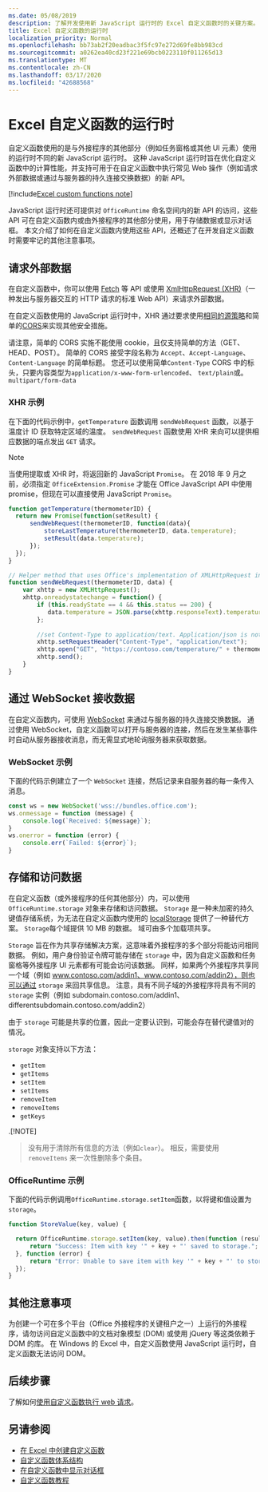 ```yaml
---
ms.date: 05/08/2019
description: 了解开发使用新 JavaScript 运行时的 Excel 自定义函数时的关键方案。
title: Excel 自定义函数的运行时
localization_priority: Normal
ms.openlocfilehash: bb73ab2f20eadbac3f5fc97e272d69fe8bb983cd
ms.sourcegitcommit: a0262ea40cd23f221e69bcb0223110f011265d13
ms.translationtype: MT
ms.contentlocale: zh-CN
ms.lasthandoff: 03/17/2020
ms.locfileid: "42688568"
---
```

# <a name="runtime-for-excel-custom-functions"></a>Excel 自定义函数的运行时

自定义函数使用的是与外接程序的其他部分（例如任务窗格或其他 UI 元素）使用的运行时不同的新 JavaScript 运行时。 这种 JavaScript 运行时旨在优化自定义函数中的计算性能，并支持可用于在自定义函数中执行常见 Web 操作（例如请求外部数据或通过与服务器的持久连接交换数据）的新 API。

[!include[Excel custom functions note](../includes/excel-custom-functions-note.md)]

JavaScript 运行时还可提供对 `OfficeRuntime` 命名空间内的新 API 的访问，这些 API 可在自定义函数内或由外接程序的其他部分使用，用于存储数据或显示对话框。 本文介绍了如何在自定义函数内使用这些 API，还概述了在开发自定义函数时需要牢记的其他注意事项。

## <a name="requesting-external-data"></a>请求外部数据

在自定义函数中，你可以使用 [Fetch](https://developer.mozilla.org/en-US/docs/Web/API/Fetch_API) 等 API 或使用 [XmlHttpRequest (XHR)](https://developer.mozilla.org/en-US/docs/Web/API/XMLHttpRequest)（一种发出与服务器交互的 HTTP 请求的标准 Web API）来请求外部数据。

在自定义函数使用的 JavaScript 运行时中，XHR 通过要求使用[相同的源策略](https://developer.mozilla.org/en-US/docs/Web/Security/Same-origin_policy)和简单的[CORS](https://www.w3.org/TR/cors/)来实现其他安全措施。

请注意，简单的 CORS 实施不能使用 cookie，且仅支持简单的方法（GET、HEAD、POST）。 简单的 CORS 接受字段名称为 `Accept`、`Accept-Language`、`Content-Language` 的简单标题。 您还可以使用简单`Content-Type` CORS 中的标头，只要内容类型为`application/x-www-form-urlencoded`、 `text/plain`或。 `multipart/form-data`

### <a name="xhr-example"></a>XHR 示例

在下面的代码示例中，`getTemperature` 函数调用 `sendWebRequest` 函数，以基于温度计 ID 获取特定区域的温度。 `sendWebRequest` 函数使用 XHR 来向可以提供相应数据的端点发出 `GET` 请求。

> [!NOTE] 
> 当使用提取或 XHR 时，将返回新的 JavaScript `Promise`。 在 2018 年 9 月之前，必须指定 `OfficeExtension.Promise` 才能在 Office JavaScript API 中使用 promise，但现在可以直接使用 JavaScript `Promise`。

```js
function getTemperature(thermometerID) {
  return new Promise(function(setResult) {
      sendWebRequest(thermometerID, function(data){ 
          storeLastTemperature(thermometerID, data.temperature);
          setResult(data.temperature);
      });
  });
}

// Helper method that uses Office's implementation of XMLHttpRequest in the JavaScript runtime for custom functions  
function sendWebRequest(thermometerID, data) {
    var xhttp = new XMLHttpRequest();
    xhttp.onreadystatechange = function() {
        if (this.readyState == 4 && this.status == 200) {
           data.temperature = JSON.parse(xhttp.responseText).temperature
        };
        
        //set Content-Type to application/text. Application/json is not currently supported with Simple CORS
        xhttp.setRequestHeader("Content-Type", "application/text");
        xhttp.open("GET", "https://contoso.com/temperature/" + thermometerID), true)
        xhttp.send();  
    }
}
```

## <a name="receiving-data-via-websockets"></a>通过 WebSocket 接收数据

在自定义函数内，可使用 [WebSocket](https://developer.mozilla.org/en-US/docs/Web/API/WebSockets_API) 来通过与服务器的持久连接交换数据。 通过使用 WebSocket，自定义函数可以打开与服务器的连接，然后在发生某些事件时自动从服务器接收消息，而无需显式地轮询服务器来获取数据。

### <a name="websockets-example"></a>WebSocket 示例

下面的代码示例建立了一个 `WebSocket` 连接，然后记录来自服务器的每一条传入消息。

```js
const ws = new WebSocket('wss://bundles.office.com');
ws.onmessage = function (message) {
    console.log(`Received: ${message}`);
}
ws.onerror = function (error) {
    console.err(`Failed: ${error}`);
}
```

## <a name="storing-and-accessing-data"></a>存储和访问数据

在自定义函数（或外接程序的任何其他部分）内，可以使用 `OfficeRuntime.storage` 对象来存储和访问数据。 `Storage` 是一种未加密的持久键值存储系统，为无法在自定义函数内使用的 [localStorage](https://developer.mozilla.org/en-US/docs/Web/API/Window/localStorage) 提供了一种替代方案。 `Storage`每个域提供 10 MB 的数据。 域可由多个加载项共享。

`Storage` 旨在作为共享存储解决方案，这意味着外接程序的多个部分将能访问相同数据。 例如，用户身份验证令牌可能存储在 `storage` 中，因为自定义函数和任务窗格等外接程序 UI 元素都有可能会访问该数据。 同样，如果两个外接程序共享同一个域（例如 www.contoso.com/addin1、www.contoso.com/addin2），则也可以通过 `storage` 来回共享信息。 注意，具有不同子域的外接程序将具有不同的 `storage` 实例（例如 subdomain.contoso.com/addin1、differentsubdomain.contoso.com/addin2）

由于 `storage` 可能是共享的位置，因此一定要认识到，可能会存在替代键值对的情况。

`storage` 对象支持以下方法：

 - `getItem`
 - `getItems`
 - `setItem`
 - `setItems`
 - `removeItem`
 - `removeItems`
 - `getKeys`

.[!NOTE]
> 没有用于清除所有信息的方法（例如`clear`）。 相反，需要使用 `removeItems` 来一次性删除多个条目。

### <a name="officeruntimestorage-example"></a>OfficeRuntime 示例

下面的代码示例调用`OfficeRuntime.storage.setItem`函数，以将键和值设置为`storage`。

```js
function StoreValue(key, value) {

  return OfficeRuntime.storage.setItem(key, value).then(function (result) {
      return "Success: Item with key '" + key + "' saved to storage.";
  }, function (error) {
      return "Error: Unable to save item with key '" + key + "' to storage. " + error;
  });
}
```

## <a name="additional-considerations"></a>其他注意事项

为创建一个可在多个平台（Office 外接程序的关键租户之一）上运行的外接程序，请勿访问自定义函数中的文档对象模型 (DOM) 或使用 jQuery 等这类依赖于 DOM 的库。 在 Windows 的 Excel 中，自定义函数使用 JavaScript 运行时，自定义函数无法访问 DOM。

## <a name="next-steps"></a>后续步骤
了解如何[使用自定义函数执行 web 请求](custom-functions-web-reqs.md)。

## <a name="see-also"></a>另请参阅

* [在 Excel 中创建自定义函数](custom-functions-overview.md)
* [自定义函数体系结构](custom-functions-architecture.md)
* [在自定义函数中显示对话框](custom-functions-dialog.md)
* [自定义函数教程](../tutorials/excel-tutorial-create-custom-functions.md)
